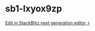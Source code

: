 # sb1-lxyox9zp

[Edit in StackBlitz next generation editor ⚡️](https://stackblitz.com/~/github.com/willwinnicios/sb1-lxyox9zp)